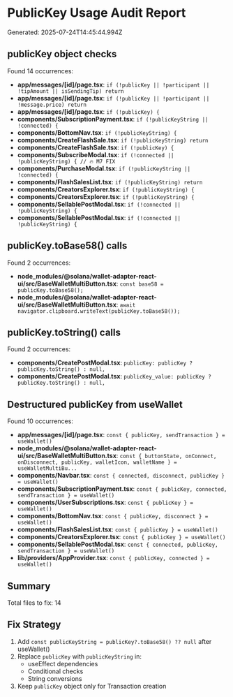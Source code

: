 # PublicKey Usage Audit Report

Generated: 2025-07-24T14:45:44.994Z

## publicKey object checks

Found 14 occurrences:

- **app/messages/[id]/page.tsx**: `if (!publicKey || !participant || !tipAmount || isSendingTip) return`
- **app/messages/[id]/page.tsx**: `if (!publicKey || !participant || !message.price) return`
- **app/messages/[id]/page.tsx**: `if (!publicKey) {`
- **components/SubscriptionPayment.tsx**: `if (!publicKeyString || !connected) {`
- **components/BottomNav.tsx**: `if (!publicKeyString) {`
- **components/CreateFlashSale.tsx**: `if (!publicKeyString) return`
- **components/CreateFlashSale.tsx**: `if (!publicKey) {`
- **components/SubscribeModal.tsx**: `if (!connected || !publicKeyString) { // 🔥 M7 FIX`
- **components/PurchaseModal.tsx**: `if (!publicKeyString || !connected) {`
- **components/FlashSalesList.tsx**: `if (!publicKeyString) return`
- **components/CreatorsExplorer.tsx**: `if (!publicKeyString) {`
- **components/CreatorsExplorer.tsx**: `if (!publicKeyString) {`
- **components/SellablePostModal.tsx**: `if (!connected || !publicKeyString) {`
- **components/SellablePostModal.tsx**: `if (!connected || !publicKeyString) {`

## publicKey.toBase58() calls

Found 2 occurrences:

- **node_modules/@solana/wallet-adapter-react-ui/src/BaseWalletMultiButton.tsx**: `const base58 = publicKey.toBase58();`
- **node_modules/@solana/wallet-adapter-react-ui/src/BaseWalletMultiButton.tsx**: `await navigator.clipboard.writeText(publicKey.toBase58());`

## publicKey.toString() calls

Found 2 occurrences:

- **components/CreatePostModal.tsx**: `publicKey: publicKey ? publicKey.toString() : null,`
- **components/CreatePostModal.tsx**: `publicKey_value: publicKey ? publicKey.toString() : null,`

## Destructured publicKey from useWallet

Found 10 occurrences:

- **app/messages/[id]/page.tsx**: `const { publicKey, sendTransaction } = useWallet()`
- **node_modules/@solana/wallet-adapter-react-ui/src/BaseWalletMultiButton.tsx**: `const { buttonState, onConnect, onDisconnect, publicKey, walletIcon, walletName } = useWalletMultiBu...`
- **components/Navbar.tsx**: `const { connected, disconnect, publicKey } = useWallet()`
- **components/SubscriptionPayment.tsx**: `const { publicKey, connected, sendTransaction } = useWallet()`
- **components/UserSubscriptions.tsx**: `const { publicKey } = useWallet()`
- **components/BottomNav.tsx**: `const { publicKey, disconnect } = useWallet()`
- **components/FlashSalesList.tsx**: `const { publicKey } = useWallet()`
- **components/CreatorsExplorer.tsx**: `const { publicKey } = useWallet()`
- **components/SellablePostModal.tsx**: `const { connected, publicKey, sendTransaction } = useWallet()`
- **lib/providers/AppProvider.tsx**: `const { publicKey, connected } = useWallet()`

## Summary

Total files to fix: 14

## Fix Strategy

1. Add `const publicKeyString = publicKey?.toBase58() ?? null` after useWallet()
2. Replace `publicKey` with `publicKeyString` in:
   - useEffect dependencies
   - Conditional checks
   - String conversions
3. Keep `publicKey` object only for Transaction creation
